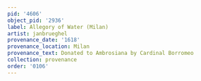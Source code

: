 ```yaml
---
pid: '4606'
object_pid: '2936'
label: Allegory of Water (Milan)
artist: janbrueghel
provenance_date: '1618'
provenance_location: Milan
provenance_text: Donated to Ambrosiana by Cardinal Borromeo
collection: provenance
order: '0106'
---
```

